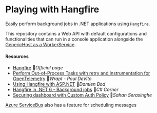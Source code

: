 # Playing with Hangfire
Easily perform background jobs in .NET applications using `Hangfire`.

This repository contains a Web API with default configurations and functionalities that can run in a console application alongside the [GenericHost as a WorkerService](https://github.com/19balazs86/PlayingWithGenericHost).

#### Resources

- [Hangfire](https://www.hangfire.io) 📓*Official page*
- [Perform Out-of-Process Tasks with retry and instrumentation for OpenTelemetry](https://wrapt.dev/blog/hangfire-helps-dotnet-perform-out-of-process-tasks) 📓*Wrapt - Paul DeVito* 
- [Using Hangfire with ASP.NET](https://damienbod.com/2023/02/20/using-hangfire-with-asp-net-core) 📓*Damien Bod* 
- [Hangfire in .NET 6 - Background jobs](https://www.c-sharpcorner.com/article/hangfire-in-net-core-6-background-jobs) 📓*C# Corner* 
- [Securing dashboard with Custom Auth Policy](https://sahansera.dev/securing-hangfire-dashboard-with-endpoint-routing-auth-policy-aspnetcore) 📓*Sahan Serasinghe*

[Azure ServiceBus](https://learn.microsoft.com/en-us/dotnet/api/azure.messaging.servicebus.servicebussender.schedulemessageasync) also has a feature for scheduling messages